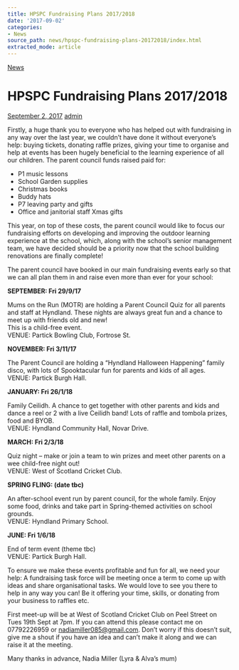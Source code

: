 ```yaml
---
title: HPSPC Fundraising Plans 2017/2018
date: '2017-09-02'
categories:
- News
source_path: news/hpspc-fundraising-plans-20172018/index.html
extracted_mode: article
---
```

[News](category/news/)

# HPSPC Fundraising Plans 2017/2018

[September 2, 2017](news/hpspc-fundraising-plans-20172018/) [admin](author/admin/)

Firstly, a huge thank you to everyone who has helped out with fundraising in any way over the last year, we couldn’t have done it without everyone’s help: buying tickets, donating raffle prizes, giving your time to organise and help at events has been hugely beneficial to the learning experience of all our children. The parent council funds raised paid for:

- P1 music lessons
- School Garden supplies
- Christmas books
- Buddy hats
- P7 leaving party and gifts
- Office and janitorial staff Xmas gifts

This year, on top of these costs, the parent council would like to focus our fundraising efforts on developing and improving the outdoor learning experience at the school, which, along with the school’s senior management team, we have decided should be a priority now that the school building renovations are finally complete!

The parent council have booked in our main fundraising events early so that we can all plan them in and raise even more than ever for your school:

**SEPTEMBER: Fri 29/9/17**

Mums on the Run (MOTR) are holding a Parent Council Quiz for all parents and staff at Hyndland. These nights are always great fun and a chance to meet up with friends old and new!  
This is a child-free event.  
VENUE: Partick Bowling Club, Fortrose St.

**NOVEMBER: Fri 3/11/17**

The Parent Council are holding a “Hyndland Halloween Happening” family disco, with lots of Spooktacular fun for parents and kids of all ages.  
VENUE: Partick Burgh Hall.

**JANUARY: Fri 26/1/18**

Family Ceilidh. A chance to get together with other parents and kids and dance a reel or 2 with a live Ceilidh band! Lots of raffle and tombola prizes, food and BYOB.  
VENUE: Hyndland Community Hall, Novar Drive.

**MARCH: Fri 2/3/18**

Quiz night – make or join a team to win prizes and meet other parents on a wee child-free night out!  
VENUE: West of Scotland Cricket Club.

**SPRING FLING: (date tbc)**

An after-school event run by parent council, for the whole family. Enjoy some food, drinks and take part in Spring-themed activities on school grounds.  
VENUE: Hyndland Primary School.

**JUNE: Fri 1/6/18**

End of term event (theme tbc)  
VENUE: Partick Burgh Hall.

To ensure we make these events profitable and fun for all, we need your help: A fundraising task force will be meeting once a term to come up with ideas and share organisational tasks. We would love to see you there to help in any way you can! Be it offering your time, skills, or donating from your business to raffles etc.

First meet-up will be at West of Scotland Cricket Club on Peel Street on Tues 19th Sept at 7pm. If you can attend this please contact me on 07792226959 or nadiamiller085@gmail.com. Don’t worry if this doesn’t suit, give me a shout if you have an idea and can’t make it along and we can raise it at the meeting.

Many thanks in advance, Nadia Miller (Lyra & Alva’s mum)
